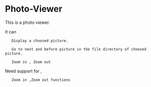 # Photo-Viewer
This is a photo viewer.

  It can 
  
       Display a choosed picture.
       
       Go to next and before picture in the file directory of choosed picture.
       
       Zoom in , Zoom out
       
  Need support for ,
  
       Zoom in ,Zoom out functions
